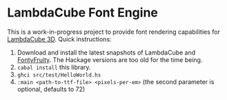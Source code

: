 # LambdaCube Font Engine

This is a work-in-progress project to provide font rendering capabilities for [LambdaCube 3D](https://github.com/csabahruska/lc-dsl). Quick instructions:

1. Download and install the latest snapshots of LambdaCube and [FontyFruity](https://github.com/Twinside/FontyFruity). The Hackage versions are too old for the time being.
2. `cabal install` this library.
3. `ghci src/test/HelloWorld.hs`
4. `:main <path-to-ttf-file> <pixels-per-em>` (the second parameter is optional, defaults to 72)
